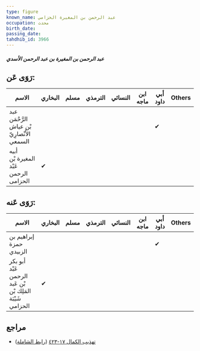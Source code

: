 ```yaml
---
type: figure
known_name: عبد الرحمن بن المغيرة الحزامي
occupation: محدث
birth_date:
passing_date:
tahdhib_id: 3966
---
```

##### عبد الرحمن بن المغيرة بن عبد الرحمن الأسدي

## رَوَى عَن:
| الاسم                                       | البخاري | مسلم | الترمذي | النسائي | ابن ماجه | أبي داود | Others |
| ------------------------------------------- | ------- | ---- | ------- | ------- | -------- | -------- | ------ |
| عبد الرَّحْمَن بْن عياش الأَنْصارِيّ السمعي |         |      |         |         |          | ✔        |        |
| أبيه المغيرة بْن عَبْد الرحمن الحزامى       | ✔       |      |         |         |          |          |        |
## رَوَى عَنه:
| الاسم                                                     | البخاري | مسلم | الترمذي | النسائي | ابن ماجه | أبي داود | Others |
| --------------------------------------------------------- | ------- | ---- | ------- | ------- | -------- | -------- | ------ |
| إبراهيم بن حمزة الزبيدي                                   |         |      |         |         |          | ✔        |        |
| أبو بكر عَبْد الرحمن بْن عَبد المَلِك بْن شَيْبَة الحزامي | ✔       |      |         |         |          |          |        |
## مراجع
- [تهذيب الكمال ١٧-٤٢٣](obsidian://open?vault=Tahdhib-al-Kamal&file=Figures/٣٩٦٦-عبد%20الرحمن%20بن%20المغيرة%20بن%20عبد%20الرحمن%20الأسدي) ([رابط الشاملة](https://shamela.ws/book/3722/8973))